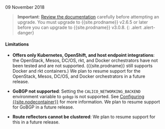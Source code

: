 09 November 2018

> **Important**: [Review the documentation](https://docs.projectcalico.org/v3.0/getting-started/kubernetes/upgrade/) carefully before attempting an upgrade.
> You must upgrade to {{site.prodname}} v2.6.5 or later before you can upgrade to {{site.prodname}} v3.0.8.
{: .alert .alert-danger}

#### Limitations

- **Offers only Kubernetes, OpenShift, and host endpoint integrations**: the
  OpenStack, Mesos, DC/OS, rkt, and Docker orchestrators have not been tested
  and are not supported. ({{site.prodname}} still supports Docker and rkt containers.)
  We plan to resume support for the OpenStack, Mesos, DC/OS, and Docker
  orchestrators in a future release.

- **GoBGP not supported**: Setting the `CALICO_NETWORKING_BACKEND` environment
  variable to `gobgp` is not supported. See [Configuring {{site.nodecontainer}}](https://docs.projectcalico.org/v3.0/reference/node/configuration)
  for more information. We plan to resume support for GoBGP in a future release.

- **Route reflectors cannot be clustered**: We plan to resume support for
  this in a future release.
